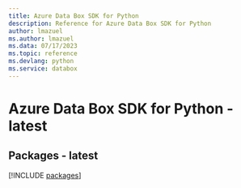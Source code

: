 ```yaml
---
title: Azure Data Box SDK for Python
description: Reference for Azure Data Box SDK for Python
author: lmazuel
ms.author: lmazuel
ms.data: 07/17/2023
ms.topic: reference
ms.devlang: python
ms.service: databox
---
```

# Azure Data Box SDK for Python - latest
## Packages - latest
[!INCLUDE [packages](data-box-index.md)]
